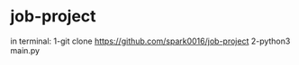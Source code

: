 # job-project
in terminal:
    1-git clone https://github.com/spark0016/job-project
    2-python3 main.py
